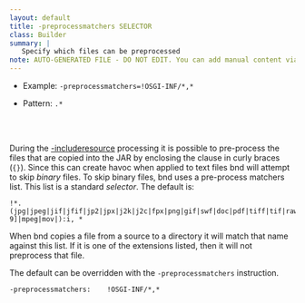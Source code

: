 ```yaml
---
layout: default
title: -preprocessmatchers SELECTOR
class: Builder
summary: |
   Specify which files can be preprocessed
note: AUTO-GENERATED FILE - DO NOT EDIT. You can add manual content via same filename in ext folder. 
---
```


- Example: `-preprocessmatchers=!OSGI-INF/*,* `

- Pattern: `.*`

<!-- Manual content from: ext/preprocessmatchers.md --><br /><br />

During the [-includeresource](includeresource.html) processing it is possible to pre-process the files that are copied into the JAR by enclosing the clause in curly braces (`{}`). Since this can create havoc when applied to text files bnd will attempt to skip _binary_ files. To skip binary files, bnd uses a pre-process matchers list. This list is a standard _selector_. The default is:
 
    !*.(jpg|jpeg|jif|jfif|jp2|jpx|j2k|j2c|fpx|png|gif|swf|doc|pdf|tiff|tif|raw|bmp|ppm|pgm|pbm|pnm|pfm|webp|zip|jar|gz|tar|tgz|exe|com|bin|mp[0-9]|mpeg|mov|):i, *
    
When bnd copies a file from a source to a directory it will match that name against this list. If it is one of the extensions listed, then it will not preprocess that file.

The default can be overridden with the `-preprocessmatchers` instruction.

    -preprocessmatchers:    !OSGI-INF/*,* 

